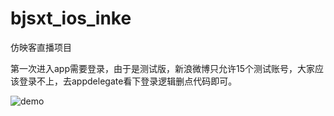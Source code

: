 # bjsxt_ios_inke
仿映客直播项目

第一次进入app需要登录，由于是测试版，新浪微博只允许15个测试账号，大家应该登录不上，去appdelegate看下登录逻辑删点代码即可。

![demo](demo.gif)
